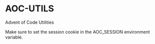 # AOC-UTILS
Advent of Code Utilities

Make sure to set the session cookie in the AOC_SESSION environment variable.

